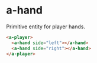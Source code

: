 # a-hand

Primitive entity for player hands.

```html
<a-player>
  <a-hand side="left"></a-hand>
  <a-hand side="right"></a-hand>
</a-player>
```
